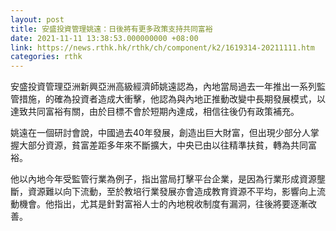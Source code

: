 ```yaml
---
layout: post
title: 安盛投資管理姚遠：日後將有更多政策支持共同富裕
date: 2021-11-11 13:38:53.000000000 +08:00
link: https://news.rthk.hk/rthk/ch/component/k2/1619314-20211111.htm
categories: rthk
---
```


安盛投資管理亞洲新興亞洲高級經濟師姚遠認為，內地當局過去一年推出一系列監管措施，的確為投資者造成大衝擊，他認為與內地正推動改變中長期發展模式，以達致共同富裕有關，由於目標不會於短期內達成，相信往後仍有政策補充。

姚遠在一個研討會說，中國過去40年發展，創造出巨大財富，但出現少部分人掌握大部分資源，貧富差距多年來不斷擴大，中央已由以往精準扶貧，轉為共同富裕。

他以內地今年受監管行業為例子，指出當局打擊平台企業，是因為行業形成資源壟斷，資源難以向下流動，至於教培行業發展亦會造成教育資源不平均，影響向上流動機會。他指出，尤其是針對富裕人士的內地稅收制度有漏洞，往後將要逐漸改善。

